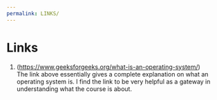 ```yaml
---
permalink: LINKS/
---
```


# Links

1. (https://www.geeksforgeeks.org/what-is-an-operating-system/)<br>
The link above essentially gives a complete explanation on what an operating system is.
I find the link to be very helpful as a gateway in understanding what the course is about.
